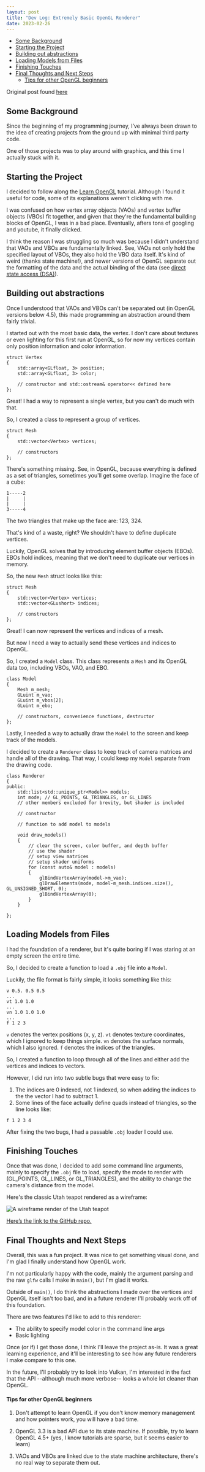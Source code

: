 ```yaml
---
layout: post
title: "Dev Log: Extremely Basic OpenGL Renderer"
date: 2023-02-26
---
```


<!--toc:start-->
- [Some Background](#some-background)
- [Starting the Project](#starting-the-project)
- [Building out abstractions](#building-out-abstractions)
- [Loading Models from Files](#loading-models-from-files)
- [Finishing Touches](#finishing-touches)
- [Final Thoughts and Next Steps](#final-thoughts-and-next-steps)
    - [Tips for other OpenGL beginners](#tips-for-other-opengl-beginners)
<!--toc:end-->

Original post found [here](https://dev.to/yekyam/dev-log-extremely-basic-opengl-renderer-i40) 

## Some Background

Since the beginning of my programming journey, I’ve always been drawn to the idea of creating projects from the ground up with minimal third party code.

One of those projects was to play around with graphics, and this time I actually stuck with it. 


## Starting the Project

I decided to follow along the [Learn OpenGL](https://learnopengl.com/) tutorial. Although I found it useful for code, some of its explanations weren't clicking with me.

I was confused on how vertex array objects (VAOs) and vertex buffer objects (VBOs) fit together, and given that they're the fundamental building blocks of OpenGL, I was in a bad place. Eventually, afters tons of googling and youtube, it finally clicked.

I think the reason I was struggling so much was because I didn't understand that VAOs and VBOs are fundamentally linked. See, VAOs not only hold the specified layout of VBOs, they also hold the VBO data itself. It's kind of weird (thanks state machine!), and newer versions of OpenGL separate out the formatting of the data and the actual binding of the data (see [direct state access (DSA)](https://github.com/fendevel/Guide-to-Modern-OpenGL-Functions#glvertexattribformat--glbindvertexbuffer)). 

## Building out abstractions

Once I understood that VAOs and VBOs can't be separated out (in OpenGL versions below 4.5), this made programming an abstraction around them fairly trivial. 

I started out with the most basic data, the vertex. I don't care about textures or even lighting for this first run at OpenGL, so for now my vertices contain only position information and color information.

```
struct Vertex
{
    std::array<GLfloat, 3> position;
    std::array<GLfloat, 3> color;

    // constructor and std::ostream& operator<< defined here
};
```

Great! I had a way to represent a single vertex, but you can't do much with that. 

So, I created a class to represent a group of vertices.

```
struct Mesh
{
    std::vector<Vertex> vertices;

    // constructors
};
```

There's something missing. See, in OpenGL, because everything is defined as a set of triangles, sometimes you'll get some overlap. Imagine the face of a cube:

```
1-----2
|     |
|     |
3-----4
```
The two triangles that make up the face are: 123, 324.

That's kind of a waste, right? We shouldn't have to define duplicate vertices. 

Luckily, OpenGL solves that by introducing element buffer objects (EBOs). EBOs hold indices, meaning that we don't need to duplicate our vertices in memory.

So, the new `Mesh` struct looks like this:

```
struct Mesh
{
    std::vector<Vertex> vertices;
    std::vector<GLushort> indices;

    // constructors
};
```

Great! I can now represent the vertices and indices of a mesh. 

But now I need a way to actually send these vertices and indices to OpenGL.

So, I created a `Model` class. This class represents a `Mesh` and its OpenGL data too, including VBOs, VAO, and EBO.

```
class Model
{
    Mesh m_mesh;
    GLuint m_vao;
    GLuint m_vbos[2];
    GLuint m_ebo;

    // constructors, convenience functions, destructor
};
```

Lastly, I needed a way to actually draw the `Model` to the screen and keep track of the models.

I decided to create a `Renderer` class to keep track of camera matrices and handle all of the drawing. That way, I could keep my `Model` separate from the drawing code. 

```
class Renderer
{
public:
    std::list<std::unique_ptr<Model>> models; 
    int mode; // GL_POINTS, GL_TRIANGLES, or GL_LINES
    // other members excluded for brevity, but shader is included
    
    // constructor

    // function to add model to models

    void draw_models()
    {
        // clear the screen, color buffer, and depth buffer
        // use the shader
        // setup view matrices
        // setup shader uniforms
        for (const auto& model : models)
        {
            glBindVertexArray(model->m_vao);
            glDrawElements(mode, model-m_mesh.indices.size(), GL_UNSIGNED_SHORT, 0);
            glBindVertexArray(0);
        }
    }
    
};
```

## Loading Models from Files

I had the foundation of a renderer, but it's quite boring if I was staring at an empty screen the entire time.

So, I decided to create a function to load a `.obj` file into a `Model`. 

Luckily, the file format is fairly simple, it looks something like this:

```
v 0.5. 0.5 0.5
...
vt 1.0 1.0
...
vn 1.0 1.0 1.0
...
f 1 2 3
```

`v` denotes the vertex positions (x, y, z).
`vt` denotes texture coordinates, which I ignored to keep things simple.
`vn` denotes the surface normals, which I also ignored.
`f` denotes the indices of the triangles.

So, I created a function to loop through all of the lines and either add the vertices and indices to vectors. 

However, I did run into two subtle bugs that were easy to fix:

1. The indices are 0 indexed, not 1 indexed, so when adding the indices to the the vector I had to subtract 1.
2. Some lines of the face actually define quads instead of triangles, so the line looks like:

```
f 1 2 3 4
```
After fixing the two bugs, I had a passable `.obj` loader I could use.

## Finishing Touches

Once that was done, I decided to add some command line arguments, mainly to specify the `.obj` file to load, specify the mode to render with (GL_POINTS, GL_LINES, or GL_TRIANGLES), and the ability to change the camera's distance from the model.

Here's the classic Utah teapot rendered as a wireframe:


![A wireframe render of the Utah teapot](https://dev-to-uploads.s3.amazonaws.com/uploads/articles/9mhkunj9qxua3etdjts8.png)

[Here’s the link to the GitHub repo.](https://github.com/yekyam/SOGL-Renderer)

## Final Thoughts and Next Steps

Overall, this was a fun project. It was nice to get something visual done, and I'm glad I finally understand how OpenGL work. 

I'm not particularly happy with the code, mainly the argument parsing and the raw `glfw` calls I make in `main()`, but I'm glad it works. 

Outside of `main()`, I do think the abstractions I made over the vertices and OpenGL itself isn't too bad, and in a future renderer I'll probably work off of this foundation. 

There are two features I'd like to add to this renderer:
* The ability to specify model color in the command line args
* Basic lighting

Once (or if) I get those done, I think I'll leave the project as-is. It was a great learning experience, and it'll be interesting to see how any future renderers I make compare to this one.

In the future, I'll probably try to look into Vulkan, I'm interested in the fact that the API --although much more verbose-- looks a whole lot cleaner than OpenGL.

#### Tips for other OpenGL beginners

1. Don't attempt to learn OpenGL if you don't know memory management and how pointers work, you will have a bad time.
 
2. OpenGL 3.3 is a bad API due to its state machine. If possible, try to learn OpenGL 4.5+ (yes, I know tutorials are sparse, but it seems easier to learn)

3. VAOs and VBOs are linked due to the state machine architecture, there's no real way to separate them out.